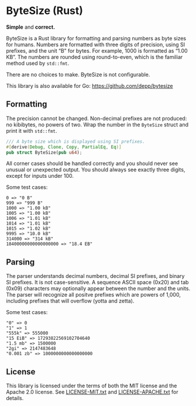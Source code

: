 # ByteSize (Rust)

**Simple** and **correct.**

ByteSize is a Rust library for formatting and parsing numbers as byte sizes for humans. Numbers are formatted with three digits of precision, using SI prefixes, and the unit “B” for bytes. For example, 1000 is formatted as “1.00 KB”. The numbers are rounded using round-to-even, which is the familiar method used by `std::fmt`.

There are no choices to make. ByteSize is not configurable.

This library is also available for Go: https://github.com/depp/bytesize

## Formatting

The precision cannot be changed. Non-decimal prefixes are not produced: no kibibytes, no powers of two. Wrap the number in the `ByteSize` struct and print it with `std::fmt`.

```rust
/// A byte size which is displayed using SI prefixes.
#[derive(Debug, Clone, Copy, PartialEq, Eq)]
pub struct ByteSize(pub u64);
```

All corner cases should be handled correctly and you should never see unusual or unexpected output. You should always see exactly three digits, except for inputs under 100.

Some test cases:

```
0 => "0 B"
999 => "999 B"
1000 => "1.00 kB"
1005 => "1.00 kB"
1006 => "1.01 kB"
1014 => "1.01 kB"
1015 => "1.02 kB"
9995 => "10.0 kB"
314000 => "314 kB"
18400000000000000000 => "18.4 EB"
```

## Parsing

The parser understands decimal numbers, decimal SI prefixes, and binary SI prefixes. It is not case-sensitive. A sequence ASCII space (0x20) and tab (0x09) characters may optionally appear between the number and the units. The parser will recognize all positve prefixes which are powers of 1,000, including prefixes that will overflow (yotta and zetta).

Some test cases:

```
"0" => 0
"1" => 1
"555k" => 555000
"15 EiB" => 17293822569102704640
"1.5 mb" => 1500000
"2gi" => 2147483648
"0.001 zb" => 1000000000000000000
```

## License

This library is licensed under the terms of both the MIT license and the Apache 2.0 license. See [LICENSE-MIT.txt](LICENSE-MIT.txt) and [LICENSE-APACHE.txt](LICENSE-APACHE.txt) for details.
